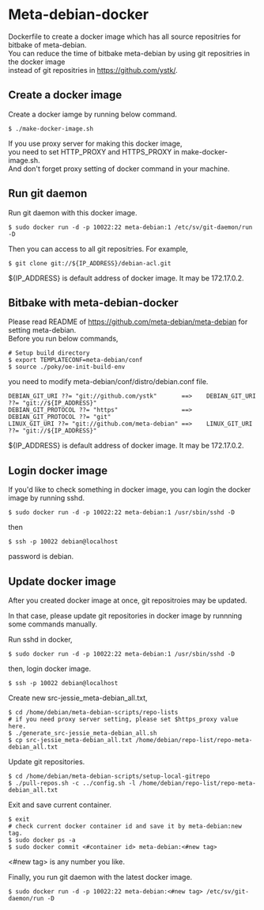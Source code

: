 
Meta-debian-docker
==================

Dockerfile to create a docker image which has all source repositries for bitbake of meta-debian.  
You can reduce the time of bitbake meta-debian by using git repositries in the docker image   
instead of git repositries in https://github.com/ystk/.

Create a docker image
---------------------

Create a docker iamge by running below command.

    $ ./make-docker-image.sh

If you use proxy server for making this docker image,  
you need to set HTTP_PROXY and HTTPS_PROXY in make-docker-image.sh.  
And don't forget proxy setting of docker command in your machine.  


Run git daemon
--------------

Run git daemon with this docker image.
 
    $ sudo docker run -d -p 10022:22 meta-debian:1 /etc/sv/git-daemon/run -D

Then you can access to all git repositries. For example,

    $ git clone git://${IP_ADDRESS}/debian-acl.git

${IP_ADDRESS} is default address of docker image. It may be 172.17.0.2.

Bitbake with meta-debian-docker
-------------------------------

Please read README of https://github.com/meta-debian/meta-debian for setting meta-debian.  
Before you run below commands,  

    # Setup build directory
    $ export TEMPLATECONF=meta-debian/conf
    $ source ./poky/oe-init-build-env

you need to modify meta-debian/conf/distro/debian.conf file.

    DEBIAN_GIT_URI ??= "git://github.com/ystk"       ==>    DEBIAN_GIT_URI ??= "git://${IP_ADDRESS}"
    DEBIAN_GIT_PROTOCOL ??= "https"                  ==>    DEBIAN_GIT_PROTOCOL ??= "git"
    LINUX_GIT_URI ??= "git://github.com/meta-debian" ==>    LINUX_GIT_URI ??= "git://${IP_ADDRESS}"

${IP_ADDRESS} is default address of docker image. It may be 172.17.0.2.

Login docker image
------------------

If you'd like to check something in docker image, you can login the docker image by running sshd.

    $ sudo docker run -d -p 10022:22 meta-debian:1 /usr/sbin/sshd -D

then

    $ ssh -p 10022 debian@localhost

password is debian.

Update docker image
-------------------

After you created docker image at once, git repositroies may be updated.

In that case, please update git repositories in docker image by runnning some commands manually.

Run sshd in docker, 

    $ sudo docker run -d -p 10022:22 meta-debian:1 /usr/sbin/sshd -D

then, login docker image.

    $ ssh -p 10022 debian@localhost

Create new src-jessie_meta-debian_all.txt, 

    $ cd /home/debian/meta-debian-scripts/repo-lists
	# if you need proxy server setting, please set $https_proxy value here.
	$ ./generate_src-jessie_meta-debian_all.sh
	$ cp src-jessie_meta-debian_all.txt /home/debian/repo-list/repo-meta-debian_all.txt

Update git repositories.

	$ cd /home/debian/meta-debian-scripts/setup-local-gitrepo
	$ ./pull-repos.sh -c ../config.sh -l /home/debian/repo-list/repo-meta-debian_all.txt

Exit and save current container.

    $ exit
	# check current docker container id and save it by meta-debian:new tag.
	$ sudo docker ps -a
	$ sudo docker commit <#container id> meta-debian:<#new tag>

<#new tag> is any number you like.

Finally, you run git daemon with the latest docker image.

    $ sudo docker run -d -p 10022:22 meta-debian:<#new tag> /etc/sv/git-daemon/run -D
